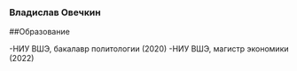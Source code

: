 ### Владислав Овечкин 

##Образование

-НИУ ВШЭ, бакалавр политологии (2020)
-НИУ ВШЭ, магистр экономики (2022) 
